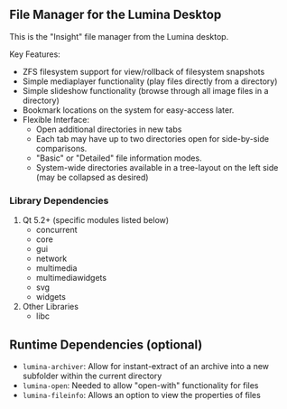## File Manager for the Lumina Desktop

This is the "Insight" file manager from the Lumina desktop.

Key Features:
 * ZFS filesystem support for view/rollback of filesystem snapshots
 * Simple mediaplayer functionality (play files directly from a directory)
 * Simple slideshow functionality (browse through all image files in a directory)
 * Bookmark locations on the system for easy-access later.
 * Flexible Interface:
    * Open additional directories in new tabs
    * Each tab may have up to two directories open for side-by-side comparisons.
    * "Basic" or "Detailed" file information modes.
    * System-wide directories available in a tree-layout on the left side (may be collapsed as desired)

### Library Dependencies

1. Qt 5.2+ (specific modules listed below)
   * concurrent
   * core
   * gui
   * network
   * multimedia
   * multimediawidgets
   * svg
   * widgets
2. Other Libraries
   * libc

## Runtime Dependencies (optional)
* `lumina-archiver`: Allow for instant-extract of an archive into a new subfolder within the current directory
* `lumina-open`: Needed to allow "open-with" functionality for files
* `lumina-fileinfo`: Allows an option to view the properties of files
